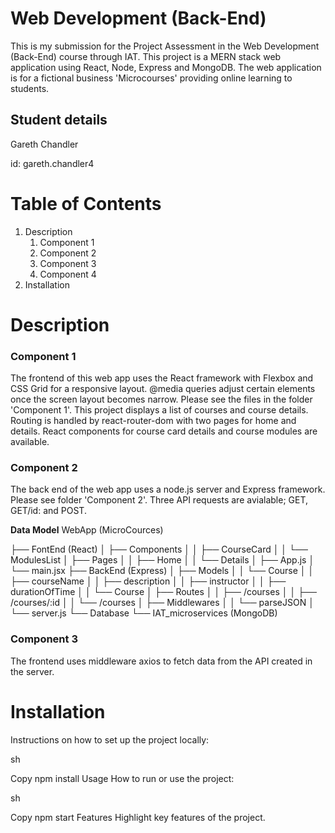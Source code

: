 # Web Development (Back-End)
This is my submission for the Project Assessment in the Web Development (Back-End) course through IAT. This project is a MERN stack web application using React, Node, Express and MongoDB. The web application is for a fictional business 'Microcourses' providing online learning to students.

## Student details
Gareth Chandler

id: gareth.chandler4


# Table of Contents
1. Description
   1. Component 1
   2. Component 2
   3. Component 3
   4. Component 4
3. Installation


# Description
### Component 1
The frontend of this web app uses the React framework with Flexbox and CSS Grid for a responsive layout. @media queries adjust certain elements once the screen layout becomes narrow. Please see the files in the folder 'Component 1'. This project displays a list of courses and course details. Routing is handled by react-router-dom with two pages for home and details. React components for course card details and course modules are available. 

### Component 2
The back end of the web app uses a node.js server and Express framework. Please see folder 'Component 2'. Three API requests are avialable; GET, GET/id: and POST.

**Data Model**
WebApp (MicroCources)

├── FontEnd (React)
│   ├── Components
│   │   ├── CourseCard
│   │   └── ModulesList
│   ├── Pages
│   │   ├── Home
│   │   └── Details
│   ├── App.js
│   └── main.jsx
├── BackEnd (Express)
│   ├── Models
│   │   └── Course
│   │        ├── courseName
│   │        ├── description
│   │        ├── instructor
│   │        ├── durationOfTime
│   │        └── Course
│   ├── Routes
│   │   ├── /courses
│   │   ├── /courses/:id
│   │   └── /courses
│   ├── Middlewares
│   │   └── parseJSON
│   └── server.js
└── Database
    └── IAT_microservices (MongoDB)


### Component 3
The frontend uses middleware axios to fetch data from the API created in the server. 


# Installation
Instructions on how to set up the project locally:

sh

Copy
npm install
Usage
How to run or use the project:

sh

Copy
npm start
Features
Highlight key features of the project.
